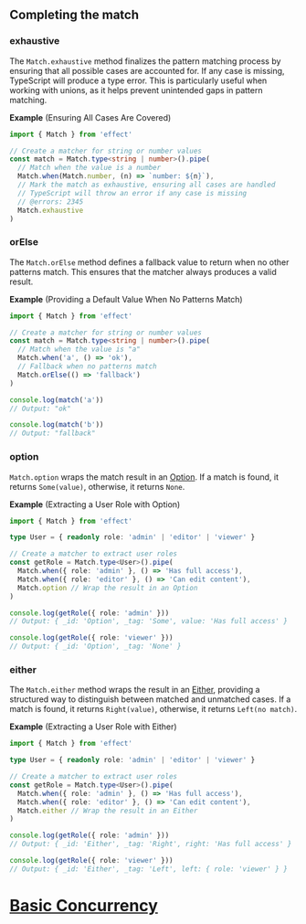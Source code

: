 ## Completing the match

### exhaustive

The `Match.exhaustive` method finalizes the pattern matching process by ensuring that all possible cases are accounted for. If any case is missing, TypeScript will produce a type error. This is particularly useful when working with unions, as it helps prevent unintended gaps in pattern matching.

**Example** (Ensuring All Cases Are Covered)

```ts twoslash
import { Match } from 'effect'

// Create a matcher for string or number values
const match = Match.type<string | number>().pipe(
  // Match when the value is a number
  Match.when(Match.number, (n) => `number: ${n}`),
  // Mark the match as exhaustive, ensuring all cases are handled
  // TypeScript will throw an error if any case is missing
  // @errors: 2345
  Match.exhaustive
)
```

### orElse

The `Match.orElse` method defines a fallback value to return when no other patterns match. This ensures that the matcher always produces a valid result.

**Example** (Providing a Default Value When No Patterns Match)

```ts twoslash
import { Match } from 'effect'

// Create a matcher for string or number values
const match = Match.type<string | number>().pipe(
  // Match when the value is "a"
  Match.when('a', () => 'ok'),
  // Fallback when no patterns match
  Match.orElse(() => 'fallback')
)

console.log(match('a'))
// Output: "ok"

console.log(match('b'))
// Output: "fallback"
```

### option

`Match.option` wraps the match result in an [Option](/docs/data-types/option/). If a match is found, it returns `Some(value)`, otherwise, it returns `None`.

**Example** (Extracting a User Role with Option)

```ts twoslash
import { Match } from 'effect'

type User = { readonly role: 'admin' | 'editor' | 'viewer' }

// Create a matcher to extract user roles
const getRole = Match.type<User>().pipe(
  Match.when({ role: 'admin' }, () => 'Has full access'),
  Match.when({ role: 'editor' }, () => 'Can edit content'),
  Match.option // Wrap the result in an Option
)

console.log(getRole({ role: 'admin' }))
// Output: { _id: 'Option', _tag: 'Some', value: 'Has full access' }

console.log(getRole({ role: 'viewer' }))
// Output: { _id: 'Option', _tag: 'None' }
```

### either

The `Match.either` method wraps the result in an [Either](/docs/data-types/either/), providing a structured way to distinguish between matched and unmatched cases. If a match is found, it returns `Right(value)`, otherwise, it returns `Left(no match)`.

**Example** (Extracting a User Role with Either)

```ts twoslash
import { Match } from 'effect'

type User = { readonly role: 'admin' | 'editor' | 'viewer' }

// Create a matcher to extract user roles
const getRole = Match.type<User>().pipe(
  Match.when({ role: 'admin' }, () => 'Has full access'),
  Match.when({ role: 'editor' }, () => 'Can edit content'),
  Match.either // Wrap the result in an Either
)

console.log(getRole({ role: 'admin' }))
// Output: { _id: 'Either', _tag: 'Right', right: 'Has full access' }

console.log(getRole({ role: 'viewer' }))
// Output: { _id: 'Either', _tag: 'Left', left: { role: 'viewer' } }
```

# [Basic Concurrency](https://effect.website/docs/concurrency/basic-concurrency/)
